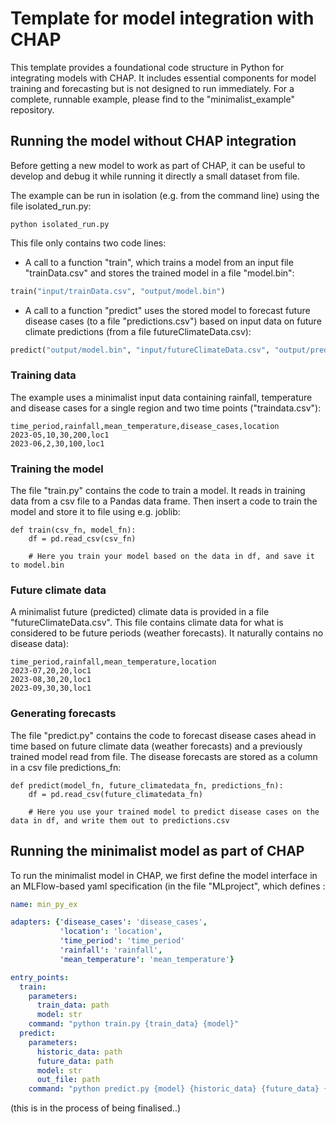 # Template for model integration with CHAP 
This template provides a foundational code structure in Python for integrating models with CHAP. It includes essential components for model training and forecasting but is not designed to run immediately. For a complete, runnable example, please find to the "minimalist_example" repository.

## Running the model without CHAP integration
Before getting a new model to work as part of CHAP, it can be useful to develop and debug it while running it directly a small dataset from file. 

The example can be run in isolation (e.g. from the command line) using the file isolated_run.py:
```
python isolated_run.py  
```

This file only contains two code lines:  
* A call to a function "train", which trains a model from an input file "trainData.csv" and stores the trained model in a file "model.bin":
```python
train("input/trainData.csv", "output/model.bin")
```

* A call to a function "predict" uses the stored model to forecast future disease cases (to a file "predictions.csv") based on input data on future climate predictions (from a file futureClimateData.csv):
```python
predict("output/model.bin", "input/futureClimateData.csv", "output/predictions.csv")
```


### Training data
The example uses a minimalist input data containing rainfall, temperature and disease cases for a single region and two time points ("traindata.csv"):
```csv
time_period,rainfall,mean_temperature,disease_cases,location
2023-05,10,30,200,loc1
2023-06,2,30,100,loc1
```

### Training the model
The file "train.py" contains the code to train a model. It reads in training data from a csv file to a Pandas data frame. Then insert a code to train the model and store it to file using e.g. joblib:
```
def train(csv_fn, model_fn):
    df = pd.read_csv(csv_fn)

    # Here you train your model based on the data in df, and save it to model.bin
```
### Future climate data
A minimalist future (predicted) climate data is provided in a file "futureClimateData.csv". This file contains climate data for what is considered to be future periods (weather forecasts). It naturally contains no disease data):  
```
time_period,rainfall,mean_temperature,location
2023-07,20,20,loc1
2023-08,30,20,loc1
2023-09,30,30,loc1
```

### Generating forecasts
The file "predict.py" contains the code to forecast disease cases ahead in time based on future climate data (weather forecasts) and a previously trained model read from file. The disease forecasts are stored as a column in a csv file predictions_fn:
```
def predict(model_fn, future_climatedata_fn, predictions_fn):
    df = pd.read_csv(future_climatedata_fn)

    # Here you use your trained model to predict disease cases on the data in df, and write them out to predictions.csv
```

## Running the minimalist model as part of CHAP
To run the minimalist model in CHAP, we first define the model interface in an MLFlow-based yaml specification (in the file "MLproject", which defines :

```yaml
name: min_py_ex

adapters: {'disease_cases': 'disease_cases',
           'location': 'location',
           'time_period': 'time_period'
           'rainfall': 'rainfall',
           'mean_temperature': 'mean_temperature'}

entry_points:
  train:
    parameters:
      train_data: path
      model: str
    command: "python train.py {train_data} {model}"
  predict:
    parameters:
      historic_data: path
      future_data: path
      model: str
      out_file: path
    command: "python predict.py {model} {historic_data} {future_data} {out_file}"

```

(this is in the process of being finalised..)

